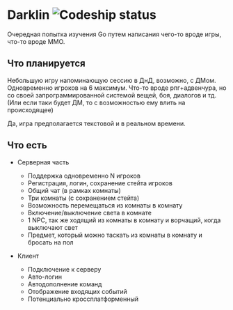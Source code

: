 # Darklin ![Codeship status](https://codeship.com/projects/d7bda440-9dbf-0133-361c-1a74f7994c2d/status?branch=master)

Очередная попытка изучения Go путем написания чего-то вроде игры, что-то вроде ММО.

## Что планируется

Небольшую игру напоминающую сессию в ДнД, возможно, с ДМом. Одновременно игроков на 6 максимум. Что-то вроде рпг+адвенчура, но со своей запрограммированной системой вещей, боя, диалогов и тд. (Или если таки будет ДМ, то с возможностью ему влить на происходящее)

Да, игра предполагается текстовой и в реальном времени.

## Что есть

* Серверная часть
  * Поддержка одновременно N игроков
  * Регистрация, логин, сохранение стейта игроков
  * Общий чат (в рамках комнаты)
  * Три комнаты (с сохранением стейта)
  * Возможность перемещаться из комнаты в комнату
  * Включение/выключение света в комнате
  * 1 NPC, так же ходящий из комнаты в комнату и ворчащий, когда выключают свет
  * Предмет, который можно таскать из комнаты в комнату и бросать на пол

* Клиент
  * Подключение к серверу
  * Авто-логин
  * Автодополнение команд
  * Отображение входящих событий
  * Потенциально кроссплатформенный
